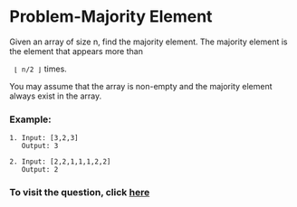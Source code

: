 # Problem-Majority Element

Given an array of size n, find the majority element. The majority element is the element that appears more than

` ⌊ n/2 ⌋` times.

You may assume that the array is non-empty and the majority element always exist in the array.

### Example:
```
1. Input: [3,2,3]
   Output: 3
   
2. Input: [2,2,1,1,1,2,2]
   Output: 2   
```

### To visit the question, click [here](https://leetcode.com/explore/featured/card/may-leetcoding-challenge/534/week-1-may-1st-may-7th/3321/)

